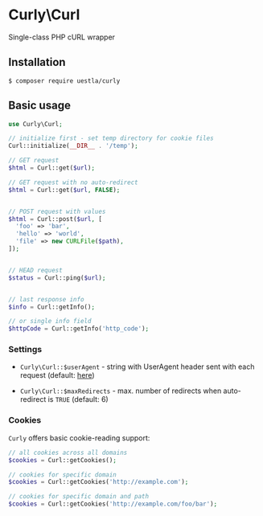 # Curly\Curl

Single-class PHP cURL wrapper

## Installation

```
$ composer require uestla/curly
```


## Basic usage

```php
use Curly\Curl;

// initialize first - set temp directory for cookie files
Curl::initialize(__DIR__ . '/temp');

// GET request
$html = Curl::get($url);

// GET request with no auto-redirect
$html = Curl::get($url, FALSE);


// POST request with values
$html = Curl::post($url, [
  'foo' => 'bar',
  'hello' => 'world',
  'file' => new CURLFile($path),
]);


// HEAD request
$status = Curl::ping($url);


// last response info
$info = Curl::getInfo();

// or single info field
$httpCode = Curl::getInfo('http_code');
```


### Settings

- `Curly\Curl::$userAgent` - string with UserAgent header sent with each request (default: [here](https://github.com/uestla/curly/blob/master/src/Curly/Curl.php#L20-L21))

- `Curly\Curl::$maxRedirects` - max. number of redirects when auto-redirect is `TRUE` (default: 6)


### Cookies

`Curly` offers basic cookie-reading support:

```php
// all cookies across all domains
$cookies = Curl::getCookies();

// cookies for specific domain
$cookies = Curl::getCookies('http://example.com');

// cookies for specific domain and path
$cookies = Curl::getCookies('http://example.com/foo/bar');
```
